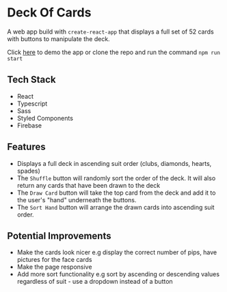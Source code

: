 # Deck Of Cards

A web app build with `create-react-app` that displays a full set of 52 cards with buttons to manipulate the deck.

Click [here](https://deck-of-cards-cf376.web.app/) to demo the app or clone the repo and run the command `npm run start`

## Tech Stack

- React
- Typescript
- Sass
- Styled Components
- Firebase

## Features

- Displays a full deck in ascending suit order (clubs, diamonds, hearts, spades)
- The `Shuffle` button will randomly sort the order of the deck. It will also return any cards that have been drawn to the deck
- The `Draw Card` button will take the top card from the deck and add it to the user's "hand" underneath the buttons.
- The `Sort Hand` button will arrange the drawn cards into ascending suit order.

## Potential Improvements
- Make the cards look nicer e.g display the correct number of pips, have pictures for the face cards
- Make the page responsive
- Add more sort functionality e.g sort by ascending or descending values regardless of suit - use a dropdown instead of a button


